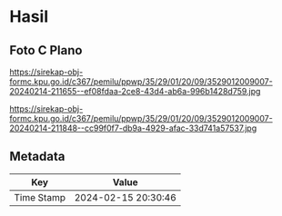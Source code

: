 # Hasil

## Foto C Plano

https://sirekap-obj-formc.kpu.go.id/c367/pemilu/ppwp/35/29/01/20/09/3529012009007-20240214-211655--ef08fdaa-2ce8-43d4-ab6a-996b1428d759.jpg

https://sirekap-obj-formc.kpu.go.id/c367/pemilu/ppwp/35/29/01/20/09/3529012009007-20240214-211848--cc99f0f7-db9a-4929-afac-33d741a57537.jpg


## Metadata

| Key        | Value               |
| ---------- | ------------------- |
| Time Stamp | 2024-02-15 20:30:46 |



